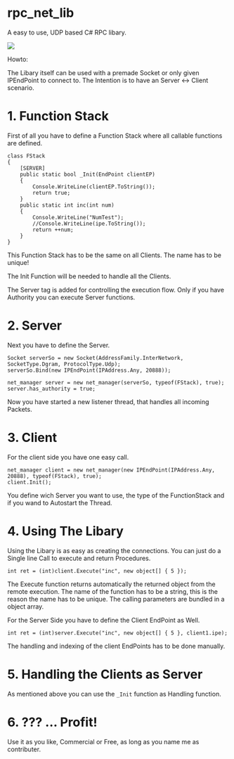 # rpc_net_lib
A easy to use, UDP based C# RPC libary.

<a href="https://travis-ci.org/scrapes/rpc_net_lib/"><img src="https://api.travis-ci.org/scrapes/rpc_net_lib.svg?branch=master"></a>


Howto:

The Libary itself can be used with a premade Socket or only given IPEndPoint to connect to.
The Intention is to have an Server <-> Client scenario.


# 1. Function Stack
First of all you have to define a Function Stack where all callable functions are defined.

```
class FStack
{
    [SERVER]
    public static bool _Init(EndPoint clientEP)
    {
        Console.WriteLine(clientEP.ToString());
        return true;
    }
    public static int inc(int num)
    {
        Console.WriteLine("NumTest");
        //Console.WriteLine(ipe.ToString());
        return ++num;
    }
}
```

This Function Stack has to be the same on all Clients.
The name has to be unique!

The Init Function will be needed to handle all the Clients.

The Server tag is added for controlling the execution flow. 
Only if you have Authority you can execute Server functions. 


# 2. Server
Next you have to define the Server.
```
Socket serverSo = new Socket(AddressFamily.InterNetwork, SocketType.Dgram, ProtocolType.Udp);
serverSo.Bind(new IPEndPoint(IPAddress.Any, 20888));

net_manager server = new net_manager(serverSo, typeof(FStack), true);
server.has_authority = true;
```


Now you have started a new listener thread, that handles all incoming Packets.

# 3. Client

For the client side you have one easy call.

```
net_manager client = new net_manager(new IPEndPoint(IPAddress.Any, 20888), typeof(FStack), true);
client.Init();
```

You define wich Server you want to use, the type of the FunctionStack and if you wand to Autostart the Thread.

# 4. Using The Libary


Using the Libary is as easy as creating the connections.
You can just do a Single line Call to execute and return Procedures.

```
int ret = (int)client.Execute("inc", new object[] { 5 });
```

The Execute function returns automatically the returned object from the remote execution.
The name of the function has to be a string, this is the reason the name has to be unique.
The calling parameters are bundled in a object array. 

For the Server Side you have to define the Client EndPoint as Well.

```
int ret = (int)server.Execute("inc", new object[] { 5 }, client1.ipe);
```

The handling and indexing of the client EndPoints has to be done manually.


# 5. Handling the Clients as Server

As mentioned above you can use the ```_Init``` function as  Handling function.

# 6. ??? ... Profit!

Use it as you like, Commercial or Free, as long as you name me as contributer.



